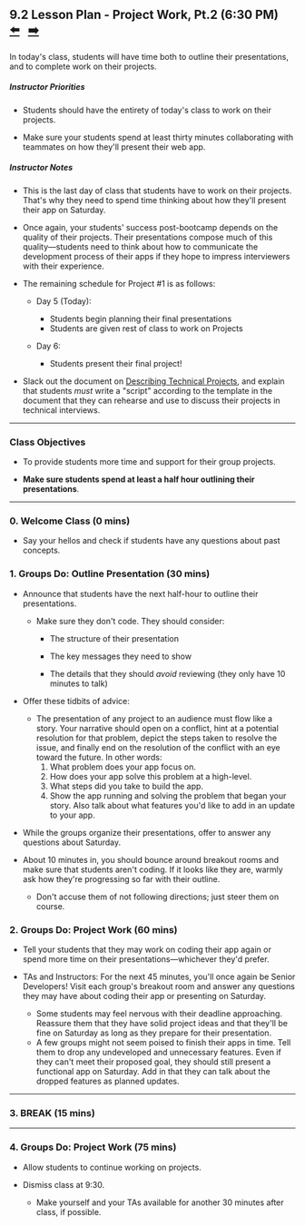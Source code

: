 ## 9.2 Lesson Plan - Project Work, Pt.2 (6:30 PM) <!--links--> &nbsp; [⬅️](../01-Day/01-Day-LessonPlan.md) &nbsp; [➡️](../03-Day/03-Day-LessonPlan.md)

In today's class, students will have time both to outline their presentations, and to complete work on their projects.

##### Instructor Priorities 

* Students should have the entirety of today's class to work on their projects. 

* Make sure your students spend at least thirty minutes collaborating with teammates on how they'll present their web app. 

##### Instructor Notes

* This is the last day of class that students have to work on their projects. That's why they need to spend time thinking about how they'll present their app on Saturday. 

* Once again, your students' success post-bootcamp depends on the quality of their projects. Their presentations compose much of this quality—students need to think about how to communicate the development process of their apps if they hope to impress interviewers with their experience.

* The remaining schedule for Project #1 is as follows:

  * Day 5 (Today):

    * Students begin planning their final presentations
    * Students are given rest of class to work on Projects

  * Day 6:
    * Students present their final project! 

* Slack out the document on [Describing Technical Projects](../../../../01-Class-Content/09-portfolio-update/02-Supplemental/DescribingTechnicalProjects.pdf), and explain that students _must_ write a "script" according to the template in the document that they can rehearse and use to discuss their projects in technical interviews.

- - -

### Class Objectives

* To provide students more time and support for their group projects.

* **Make sure students spend at least a half hour outlining their presentations**.

- - -

### 0. Welcome Class (0 mins)

* Say your hellos and check if students have any questions about past concepts.

### 1. Groups Do: Outline Presentation (30 mins)

* Announce that students have the next half-hour to outline their presentations.

  * Make sure they don't code. They should consider:

    * The structure of their presentation

    * The key messages they need to show

    * The details that they should _avoid_ reviewing (they only have 10 minutes to talk)

* Offer these tidbits of advice:

  * The presentation of any project to an audience must flow like a story. Your narrative should open on a conflict, hint at a potential resolution for that problem, depict the steps taken to resolve the issue, and finally end on the resolution of the conflict with an eye toward the future. In other words:
    1. What problem does your app focus on.
    2. How does your app solve this problem at a high-level.
    3. What steps did you take to build the app.
    4. Show the app running and solving the problem that began your story. Also talk about what features you'd like to add in an update to your app.

* While the groups organize their presentations, offer to answer any questions about Saturday. 

* About 10 minutes in, you should bounce around breakout rooms and make sure that students aren't coding. If it looks like they are, warmly ask how they're progressing so far with their outline.

  * Don't accuse them of not following directions; just steer them on course.

### 2. Groups Do: Project Work (60 mins)

* Tell your students that they may work on coding their app again or spend more time on their presentations—whichever they'd prefer.

* TAs and Instructors: For the next 45 minutes, you'll once again be Senior Developers! Visit each group's breakout room and answer any questions they may have about coding their app or presenting on Saturday.
  * Some students may feel nervous with their deadline approaching. Reassure them that they have solid project ideas and that they'll be fine on Saturday as long as they prepare for their presentation.
  * A few groups might not seem poised to finish their apps in time. Tell them to drop any undeveloped and unnecessary features. Even if they can't meet their proposed goal, they should still present a functional app on Saturday. Add in that they can talk about the dropped features as planned updates.

- - -

### 3. BREAK (15 mins)

- - -

### 4. Groups Do: Project Work (75 mins)

* Allow students to continue working on projects.

* Dismiss class at 9:30.

  * Make yourself and your TAs available for another 30 minutes after class, if possible.
